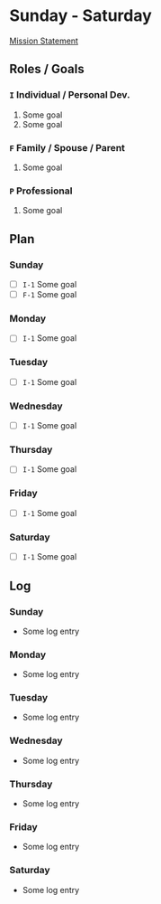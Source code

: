 # Sunday - Saturday

[Mission Statement](../mission-statement.md)

## Roles / Goals

### `I` Individual / Personal Dev.
1. Some goal
1. Some goal

### `F` Family / Spouse / Parent

1. Some goal

### `P` Professional

1. Some goal

## Plan

### Sunday
- [ ] `I-1` Some goal
- [ ] `F-1` Some goal

### Monday
- [ ] `I-1` Some goal

### Tuesday
- [ ] `I-1` Some goal

### Wednesday
- [ ] `I-1` Some goal

### Thursday
- [ ] `I-1` Some goal

### Friday
- [ ] `I-1` Some goal

### Saturday
- [ ] `I-1` Some goal

## Log

### Sunday
- Some log entry

### Monday
- Some log entry

### Tuesday
- Some log entry

### Wednesday
- Some log entry

### Thursday
- Some log entry

### Friday
- Some log entry

### Saturday
- Some log entry
